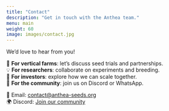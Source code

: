 ```yaml
---
title: "Contact"
description: "Get in touch with the Anthea team."
menu: main
weight: 60
image: images/contact.jpg
---
```


We’d love to hear from you!  

📌 **For vertical farms**: let’s discuss seed trials and partnerships.  
💡 **For researchers**: collaborate on experiments and breeding.  
🤝 **For investors**: explore how we can scale together.  
🌱 **For the community**: join us on Discord or WhatsApp.  

📧 Email: contact@anthea-seeds.org  
🌍 Discord: [Join our community](#)  

